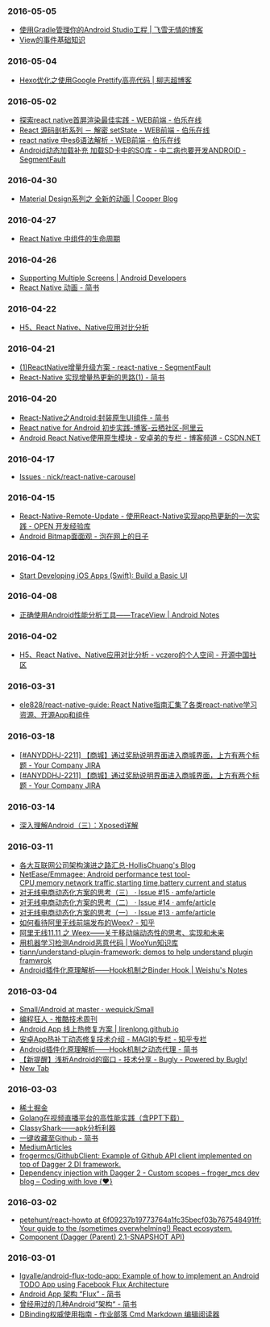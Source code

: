 ### 2016-05-05<br>
+ [使用Gradle管理你的Android Studio工程 | 飞雪无情的博客](http://www.flysnow.org/2015/03/30/manage-your-android-project-with-gradle.html)<br>
+ [View的事件基础知识](http://leoray.leanote.com/post/view-event-basic)<br>

### 2016-05-04<br>
+ [Hexo优化之使用Google Prettify高亮代码 | 柳志超博客](https://liuzhichao.com/2016/hexo-use-prettify-to-highlight-code.html)<br>

### 2016-05-02<br>
+ [探索react native首屏渲染最佳实践 - WEB前端 - 伯乐在线](http://web.jobbole.com/85451/)<br>
+ [React 源码剖析系列 － 解密 setState - WEB前端 - 伯乐在线](http://web.jobbole.com/84306/)<br>
+ [react native 中es6语法解析 - WEB前端 - 伯乐在线](http://web.jobbole.com/84434/)<br>
+ [Android动态加载补充 加载SD卡中的SO库 - 中二病也要开发ANDROID - SegmentFault](https://segmentfault.com/a/1190000004062899)<br>

### 2016-04-30<br>
+ [Material Design系列之 全新的动画 | Cooper Blog](http://naotou.github.io/2014-07-03/material-design-01/)<br>

### 2016-04-27<br>
+ [React Native 中组件的生命周期](http://www.race604.com/react-native-component-lifecycle/)<br>

### 2016-04-26<br>
+ [Supporting Multiple Screens | Android Developers](http://developer.android.com/intl/zh-cn/guide/practices/screens_support.html)<br>
+ [React Native 动画 - 简书](http://www.jianshu.com/p/64f6c94b2d83)<br>

### 2016-04-22<br>
+ [H5、React Native、Native应用对比分析](http://vczero.github.io/react_native/H5-React-Native-Native.html)<br>

### 2016-04-21<br>
+ [(1)ReactNative增量升级方案 - react-native - SegmentFault](https://segmentfault.com/a/1190000004352162)<br>
+ [React-Native 实现增量热更新的思路(1) - 简书](http://www.jianshu.com/p/2cb3eb9604ca)<br>

### 2016-04-20<br>
+ [React-Native之Android:封装原生UI组件 - 简书](http://www.jianshu.com/p/f26d994ea765)<br>
+ [React native for Android 初步实践-博客-云栖社区-阿里云](https://yq.aliyun.com/articles/2757#)<br>
+ [Android React Native使用原生模块 - 安卓弟的专栏 - 博客频道 - CSDN.NET](http://blog.csdn.net/sbsujjbcy/article/details/49953041)<br>

### 2016-04-17<br>
+ [Issues · nick/react-native-carousel](https://github.com/nick/react-native-carousel/issues)<br>

### 2016-04-15<br>
+ [React-Native-Remote-Update - 使用React-Native实现app热更新的一次实践 - OPEN 开发经验库](http://www.open-open.com/lib/view/open1451828463136.html)<br>
+ [Android Bitmap面面观 - 泡在网上的日子](http://www.jcodecraeer.com/a/anzhuokaifa/androidkaifa/2016/0329/4101.html)<br>

### 2016-04-12<br>
+ [Start Developing iOS Apps (Swift): Build a Basic UI](https://developer.apple.com/library/ios/referencelibrary/GettingStarted/DevelopiOSAppsSwift/Lesson2.html#//apple_ref/doc/uid/TP40015214-CH5-SW1)<br>

### 2016-04-08<br>
+ [正确使用Android性能分析工具——TraceView | Android Notes](http://bxbxbai.github.io/2014/10/25/use-trace-view/)<br>

### 2016-04-02<br>
+ [H5、React Native、Native应用对比分析 - vczero的个人空间 - 开源中国社区](http://my.oschina.net/vczero/blog/597980?fromerr=s2CoLPvF)<br>

### 2016-03-31<br>
+ [ele828/react-native-guide: React Native指南汇集了各类react-native学习资源、开源App和组件](https://github.com/ele828/react-native-guide)<br>

### 2016-03-18<br>
+ [[#ANYDDHJ-2211] 【商城】通过奖励说明界面进入商城界面，上方有两个标题 - Your Company JIRA](http://jira.yeshj.com/browse/ANYDDHJ-2211)<br>
+ [[#ANYDDHJ-2211] 【商城】通过奖励说明界面进入商城界面，上方有两个标题 - Your Company JIRA](http://jira.yeshj.com/browse/ANYDDHJ-2211)<br>

### 2016-03-14<br>
+ [深入理解Android（三）：Xposed详解](http://www.infoq.com/cn/articles/android-in-depth-xposed?utm_campaign=rightbar_v2&utm_source=infoq&utm_medium=articles_link&utm_content=link_text)<br>

### 2016-03-11<br>
+ [各大互联网公司架构演进之路汇总-HollisChuang's Blog](http://www.hollischuang.com/archives/1036)<br>
+ [NetEase/Emmagee: Android performance test tool-CPU,memory,network traffic,starting time,battery current and status](https://github.com/NetEase/Emmagee)<br>
+ [对无线电商动态化方案的思考（三） · Issue #15 · amfe/article](https://github.com/amfe/article/issues/15#issuecomment-157760066)<br>
+ [对无线电商动态化方案的思考（二） · Issue #14 · amfe/article](https://github.com/amfe/article/issues/14)<br>
+ [对无线电商动态化方案的思考（一） · Issue #13 · amfe/article](https://github.com/amfe/article/issues/13)<br>
+ [如何看待阿里无线前端发布的Weex? - 知乎](https://www.zhihu.com/question/37636296)<br>
+ [阿里无线11.11 之 Weex——关于移动端动态性的思考、实现和未来](https://mp.weixin.qq.com/s?__biz=MjM5MDE0Mjc4MA==&mid=402379225&idx=1&sn=e7d4832eaed0f6e2f6abcf3ee121e2ec&scene=1&srcid=0310WGZNcPhgwNlmMiEAwoxV&key=710a5d99946419d95de9947aed2849dc37f66d7f23be914cbea7b984e66c155cf9e769d002f9bed6d2108f8f7b7cb851&ascene=0&uin=MTEzNTYwNzI0MA%3D%3D&devicetype=iMac+MacBookPro11%2C4+OSX+OSX+10.11.1+build(15B42)&version=11020201&pass_ticket=6lRNt3ltDbLVg4bYTx%2FJ96NnFXLYHvQTVMcPTH4ceo3wWByON8LfpmrQQaq59mK9)<br>
+ [用机器学习检测Android恶意代码 | WooYun知识库](http://drops.wooyun.org/mobile/13428?utm_source=tuicool&utm_medium=referral)<br>
+ [tiann/understand-plugin-framework: demos to help understand plugin framwrok](https://github.com/tiann/understand-plugin-framework)<br>
+ [Android插件化原理解析——Hook机制之Binder Hook | Weishu's Notes](http://weishu.me/2016/02/16/understand-plugin-framework-binder-hook/)<br>

### 2016-03-04<br>
+ [Small/Android at master · wequick/Small](https://github.com/wequick/Small/tree/master/Android)<br>
+ [编程狂人 - 推酷技术周刊](http://www.tuicool.com/mags)<br>
+ [Android App 线上热修复方案 | lirenlong.github.io](http://lirenlong.github.io/hotfix/)<br>
+ [安卓App热补丁动态修复技术介绍 - MAGI的专栏 - 知乎专栏](http://zhuanlan.zhihu.com/magilu/20308548)<br>
+ [Android插件化原理解析——Hook机制之动态代理 - 简书](http://www.jianshu.com/p/b30ea19c444b)<br>
+ [【新提醒】浅析Android的窗口 - 技术分享 - Bugly - Powered by Bugly!](http://bugly.qq.com/bbs/forum.php?mod=viewthread&tid=555)<br>
+ [New Tab](chrome-extension://laookkfknpbbblfpciffpaejjkokdgca/dashboard.html)<br>

### 2016-03-03<br>
+ [稀土掘金](http://gold.xitu.io/#/)<br>
+ [Golang在视频直播平台的高性能实践（含PPT下载）](https://mp.weixin.qq.com/s?__biz=MzAwMDU1MTE1OQ==&mid=404230356&idx=1&sn=6b73f971c4cf1170adaf4d249480ed9a&scene=1&srcid=030143KyzPHRJiaJoIRTQaJs&key=710a5d99946419d9370b968cdba92d04dfdfb9bf448c8c42a695906e52dc6b10311bec070608f5f260ced58ddcbf0f6e&ascene=0&uin=MTAwOTE1Mjk2MA%3D%3D&devicetype=iMac+MacBookPro11%2C1+OSX+OSX+10.11.1+build(15B42)&version=11020201&pass_ticket=qWyHweFt2N3oGwrX8p2V6hC9Bbu%2FQ8EfPbyjjLZkxCx3j1LescGHeaebqzwCnFIS)<br>
+ [ClassyShark——apk分析利器](http://mp.weixin.qq.com/s?__biz=MzA4NTQwNDcyMA==&mid=402526638&idx=1&sn=bdd13a3cb722e72f67d4dcc1af0f620d#rd)<br>
+ [一键收藏至Github - 简书](http://www.jianshu.com/p/19d2f3a3b5d8)<br>
+ [MediumArticles](http://localhost:3000/index)<br>
+ [frogermcs/GithubClient: Example of Github API client implemented on top of Dagger 2 DI framework.](https://github.com/frogermcs/GithubClient)<br>
+ [Dependency injection with Dagger 2 - Custom scopes – froger_mcs dev blog – Coding with love {❤️}](http://frogermcs.github.io/dependency-injection-with-dagger-2-custom-scopes/)<br>

### 2016-03-02<br>
+ [petehunt/react-howto at 6f09237b19773764a1fc35becf03b767548491ff: Your guide to the (sometimes overwhelming!) React ecosystem.](https://github.com/petehunt/react-howto/tree/6f09237b19773764a1fc35becf03b767548491ff)<br>
+ [Component (Dagger (Parent) 2.1-SNAPSHOT API)](http://google.github.io/dagger/api/latest/dagger/Component.html)<br>

### 2016-03-01<br>
+ [lgvalle/android-flux-todo-app: Example of how to implement an Android TODO App using Facebook Flux Architecture](https://github.com/lgvalle/android-flux-todo-app)<br>
+ [Android App 架构 “Flux” - 简书](http://www.jianshu.com/p/918719151e72)<br>
+ [曾经用过的几种Android”架构“ - 简书](http://www.jianshu.com/p/e7b6ff1bc360)<br>
+ [DBinding权威使用指南 - 作业部落 Cmd Markdown 编辑阅读器](https://www.zybuluo.com/shark0017/note/256112)<br>

